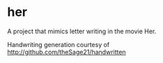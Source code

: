 # her
A project that mimics letter writing in the movie Her. 

Handwriting generation courtesy of
http://github.com/theSage21/handwritten
